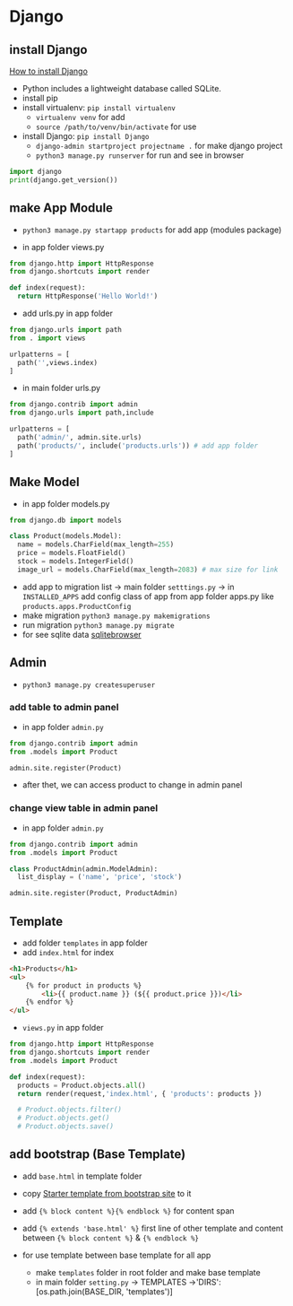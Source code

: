 # Django

## install Django

[How to install Django](https://docs.djangoproject.com/en/2.1/topics/install/)

* Python includes a lightweight database called SQLite.
* install pip 
* install virtualenv: `pip install virtualenv`
  * `virtualenv venv` for add
  * `source /path/to/venv/bin/activate` for use
* install Django: `pip install Django`
  * `django-admin startproject projectname .` for make django project
  * `python3 manage.py runserver` for run and see in browser

```py
import django
print(django.get_version())
```

## make App Module

* `python3 manage.py startapp products` for add app (modules package)

* in app folder views.py

```py
from django.http import HttpResponse
from django.shortcuts import render

def index(request):
  return HttpResponse('Hello World!')
```

* add urls.py in app folder

```py
from django.urls import path
from . import views

urlpatterns = [
  path('',views.index)
]
```

* in main folder urls.py

```py
from django.contrib import admin
from django.urls import path,include

urlpatterns = [
  path('admin/', admin.site.urls)
  path('products/', include('products.urls')) # add app folder
]
```

## Make Model

* in app folder models.py

```py
from django.db import models

class Product(models.Model):
  name = models.CharField(max_length=255)
  price = models.FloatField()
  stock = models.IntegerField()
  image_url = models.CharField(max_length=2083) # max size for link
```

* add app to migration list -> main folder `setttings.py` -> in `INSTALLED_APPS` add config class of app from app folder apps.py like `products.apps.ProductConfig` 
* make migration `python3 manage.py makemigrations`
* run migration `python3 manage.py migrate`
* for see sqlite data [sqlitebrowser](https://sqlitebrowser.org)

## Admin

* `python3 manage.py createsuperuser`

### add table to admin panel

* in app folder `admin.py`

```py
from django.contrib import admin
from .models import Product

admin.site.register(Product)
```

* after thet, we can access product to change in admin panel

### change view table in admin panel

* in app folder `admin.py`

```py
from django.contrib import admin
from .models import Product

class ProductAdmin(admin.ModelAdmin):
  list_display = ('name', 'price', 'stock')

admin.site.register(Product, ProductAdmin)
```

## Template

* add folder `templates` in app folder
* add `index.html` for index

```html
<h1>Products</h1>
<ul>
    {% for product in products %}
        <li>{{ product.name }} (${{ product.price }})</li>
    {% endfor %}
</ul>
```

* `views.py`  in app folder

```py
from django.http import HttpResponse
from django.shortcuts import render
from .models import Product

def index(request):
  products = Product.objects.all()
  return render(request,'index.html', { 'products': products })

  # Product.objects.filter()
  # Product.objects.get()
  # Product.objects.save()
```

## add bootstrap (Base Template)

* add `base.html` in template folder
* copy [Starter template from bootstrap site](https://getbootstrap.com/docs/4.3/getting-started/introduction/#starter-template) to it
* add `{% block content %}{% endblock %}` for content span
* add `{% extends 'base.html' %}` first line of other template and content between `{% block content %}` & `{% endblock %}`

* for use template between base template for all app
  * make `templates` folder in root folder and make base template
  * in main folder `setting.py` -> TEMPLATES ->'DIRS':[os.path.join(BASE_DIR, 'templates')]



